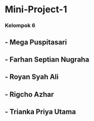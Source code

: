 # Mini-Project-1

### Kelompok 6

## - Mega Puspitasari
## - Farhan Septian Nugraha
## - Royan Syah Ali
## - Rigcho Azhar
## - Trianka Priya Utama